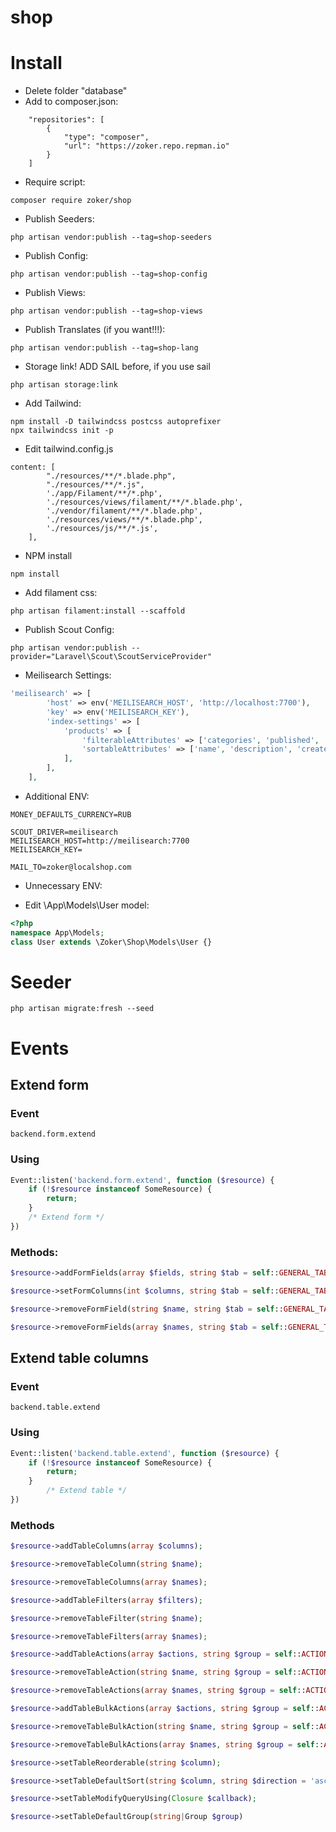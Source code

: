 # shop

# Install

- Delete folder "database"
- Add to composer.json:

```text
    "repositories": [
        {
            "type": "composer",
            "url": "https://zoker.repo.repman.io"
        }
    ]
```
- Require script:

```text
composer require zoker/shop
```
- Publish Seeders:
  
```text
php artisan vendor:publish --tag=shop-seeders
```
- Publish Config:
  
```text
php artisan vendor:publish --tag=shop-config
```

- Publish Views:

```text
php artisan vendor:publish --tag=shop-views
```
- Publish Translates (if you want!!!):

```text
php artisan vendor:publish --tag=shop-lang
```

- Storage link! ADD SAIL before, if you use sail

```text
php artisan storage:link
```

- Add Tailwind:

```text
npm install -D tailwindcss postcss autoprefixer
npx tailwindcss init -p
```
- Edit tailwind.config.js 
```text
content: [
        "./resources/**/*.blade.php",
        "./resources/**/*.js",
        './app/Filament/**/*.php',
        './resources/views/filament/**/*.blade.php',
        './vendor/filament/**/*.blade.php',
        './resources/views/**/*.blade.php',
        './resources/js/**/*.js',
    ],
```

- NPM install
```text
npm install
```

- Add filament css:

```text
php artisan filament:install --scaffold
```

- Publish Scout Config:

```text
php artisan vendor:publish --provider="Laravel\Scout\ScoutServiceProvider"
```

- Meilisearch Settings:
```php
'meilisearch' => [
        'host' => env('MEILISEARCH_HOST', 'http://localhost:7700'),
        'key' => env('MEILISEARCH_KEY'),
        'index-settings' => [
            'products' => [
                'filterableAttributes' => ['categories', 'published', 'status', 'properties'],
                'sortableAttributes' => ['name', 'description', 'created_at', 'price', 'sell_count'],
            ],
        ],
    ],
```

- Additional ENV:
```dotenv
MONEY_DEFAULTS_CURRENCY=RUB

SCOUT_DRIVER=meilisearch
MEILISEARCH_HOST=http://meilisearch:7700
MEILISEARCH_KEY=

MAIL_TO=zoker@localshop.com
```

- Unnecessary ENV:

- Edit \App\Models\User model:
```php
<?php
namespace App\Models;
class User extends \Zoker\Shop\Models\User {}
```

# Seeder
```text
php artisan migrate:fresh --seed
```

# Events

## Extend form
### Event
```text
backend.form.extend
```
### Using
```php
Event::listen('backend.form.extend', function ($resource) {
    if (!$resource instanceof SomeResource) {
        return;
    }
    /* Extend form */
})
```
### Methods:
```php
$resource->addFormFields(array $fields, string $tab = self::GENERAL_TAB);

$resource->setFormColumns(int $columns, string $tab = self::GENERAL_TAB);

$resource->removeFormField(string $name, string $tab = self::GENERAL_TAB);

$resource->removeFormFields(array $names, string $tab = self::GENERAL_TAB);
```

## Extend table columns

### Event
```text
backend.table.extend
```
### Using
```php
Event::listen('backend.table.extend', function ($resource) {
    if (!$resource instanceof SomeResource) {
        return;
    }
        /* Extend table */
})
```

### Methods
```php
$resource->addTableColumns(array $columns);

$resource->removeTableColumn(string $name);

$resource->removeTableColumns(array $names);

$resource->addTableFilters(array $filters);

$resource->removeTableFilter(string $name);

$resource->removeTableFilters(array $names);

$resource->addTableActions(array $actions, string $group = self::ACTIONS_NO_IN_GROUP);

$resource->removeTableAction(string $name, string $group = self::ACTIONS_NO_IN_GROUP);

$resource->removeTableActions(array $names, string $group = self::ACTIONS_NO_IN_GROUP);

$resource->addTableBulkActions(array $actions, string $group = self::ACTIONS_NO_IN_GROUP);

$resource->removeTableBulkAction(string $name, string $group = self::ACTIONS_NO_IN_GROUP);

$resource->removeTableBulkActions(array $names, string $group = self::ACTIONS_NO_IN_GROUP);

$resource->setTableReorderable(string $column);

$resource->setTableDefaultSort(string $column, string $direction = 'asc');

$resource->setTableModifyQueryUsing(Closure $callback);

$resource->setTableDefaultGroup(string|Group $group)
```
